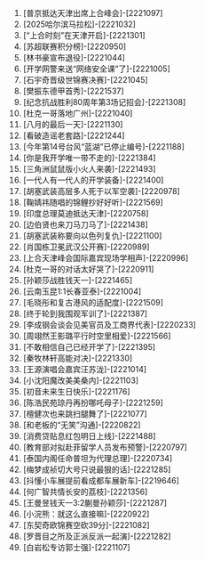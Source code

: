 
1. [普京抵达天津出席上合峰会]-[2221097]
1. [2025哈尔滨马拉松]-[2221032]
1. [“上合时刻”在天津开启]-[2221301]
1. [苏超联赛积分榜]-[2220950]
1. [林书豪宣布退役]-[2221044]
1. [开学网警来送“网络安全课”了]-[2221005]
1. [石宇奇晋级世锦赛决赛]-[2221045]
1. [樊振东德甲首秀]-[2221537]
1. [纪念抗战胜利80周年第3场记招会]-[2221308]
1. [杜克一哥落地广州]-[2221040]
1. [八月的最后一天]-[2221130]
1. [看破造谣老套路]-[2221244]
1. [今年第14号台风“蓝湖”已停止编号]-[2221188]
1. [你是我开学唯一带不走的]-[2221384]
1. [三角洲鼠鼠版小火人来袭]-[2221493]
1. [一代人有一代人的开学装备]-[2221400]
1. [胡塞武装高层多人死于以军空袭]-[2220978]
1. [鞠婧祎随唱的锦鲤抄好好听]-[2221569]
1. [印度总理莫迪抵达天津]-[2220758]
1. [边伯贤也来刀马刀马了]-[2221438]
1. [胡塞武装称要向以色列复仇]-[2221100]
1. [肖国栋卫冕武汉公开赛]-[2220989]
1. [上合天津峰会国际嘉宾现场学相声]-[2220996]
1. [杜克一哥的对话太好哭了]-[2220911]
1. [孙颖莎战胜钱天一]-[2221465]
1. [云南玉昆1:1长春亚泰]-[2221004]
1. [毛晓彤和复古港风的适配度]-[2221509]
1. [终于轮到我围观军训了]-[2221387]
1. [李成钢会谈会见美官员及工商界代表]-[2220233]
1. [周翊然王影璐平行时空里相爱]-[2221566]
1. [不敢相信自己已经开学了]-[2221395]
1. [秦牧林轩高能对决]-[2221330]
1. [王源演唱会嘉宾汪苏泷]-[2221014]
1. [小沈阳魔改美美桑内]-[2221103]
1. [初音未来生日快乐]-[2221176]
1. [陈浩民苑琼丹再扮哪吒母子]-[2221259]
1. [檀健次也来跳扫腿舞了]-[2221077]
1. [和老板的“无笑”沟通]-[2220822]
1. [消费贷贴息红包明日上线]-[2221488]
1. [教育部对拟赴菲留学人员发布预警]-[2220797]
1. [泰国内阁任命普坦为代理总理]-[2220734]
1. [梅梦成祯切大号只说最狠的话]-[2221285]
1. [抖懂小车展提前看成都车展新车]-[2219646]
1. [何广智共情长安的荔枝]-[2221356]
1. [王曼昱钱天一3:2蒯曼孙颖莎]-[2221287]
1. [小浣熊：就这么直接嘛]-[2220922]
1. [东契奇欧锦赛空砍39分]-[2221082]
1. [罗晋目之所及正派反派一起演]-[2221282]
1. [白岩松专访郭士强]-[2221107]
